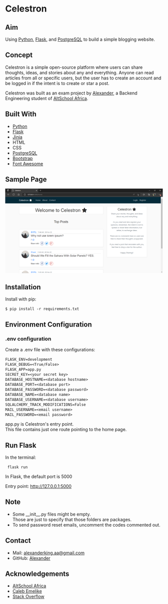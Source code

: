 # Celestron

## Aim
Using [Python](https://www.python.org/), [Flask](https://flask.palletsprojects.com/en/2.2.x/), and [PostgreSQL](https://www.postgresql.org) to build a simple blogging website.

## Concept
Celestron is a simple open-source platform where users can share thoughts, ideas, and stories about any and everything.
Anyone can read articles from all or specific users, but the user has to create an account and be logged in if the intent is to create or star a post.    

Celestron was built as an exam project by [Alexander](https://github.com/Anyaegbunam-Alexander), a Backend Engineering student of [AltSchool Africa](https://www.altschoolafrica.com/).

## Built With
- [Python](https://www.python.org/)
- [Flask](https://flask.palletsprojects.com/en/2.2.x/)
- [Jinja](https://jinja.palletsprojects.com/en/3.1.x/)
- HTML
- CSS
- [PostgreSQL](https://www.postgresql.org)
- [Bootstrap](https://getbootstrap.com/)
- [Font Awesome](https://fontawesome.com)

## Sample Page
![Sample Home Page](app_files/static/sample_3.png)

## Installation
Install with pip:
```
$ pip install -r requirements.txt
```

## Environment Configuration

### .env configuration
Create a .env file with these configurations:
```
FLASK_ENV=development
FLASK_DEBUG=<True/False>
FLASK_APP=app.py
SECRET_KEY=<your secret key>
DATABASE_HOSTNAME=<database hostname>
DATABASE_PORT=<database port>
DATABASE_PASSWORD=<database password>
DATABASE_NAME=<database name>
DATABASE_USERNAME=<database username>
SQLALCHEMY_TRACK_MODIFICATIONS=False
MAIL_USERNAME=<email username>
MAIL_PASSWORD=<email password>
```
app.py is Celestron's entry point.  
This file contains just one route pointing to the home page.

## Run Flask
In the terminal:
```
 flask run
```
In Flask, the default port is 5000  

Entry point: http://127.0.0.1:5000

## Note
- Some \_\_init\_\_.py files might be empty.  
Those are just to specify that those folders are packages.
- To send password reset emails, uncomment the codes commented out.

## Contact
- Mail: alexanderking.aa@gmail.com
- GitHub: [Alexander](https://github.com/Anyaegbunam-Alexander)

## Acknowledgements
- [AltSchool Africa](https://www.altschoolafrica.com/)
- [Caleb Emelike](https://github.com/CalebEmelike)
- [Stack Overflow](https://stackoverflow.com/)
